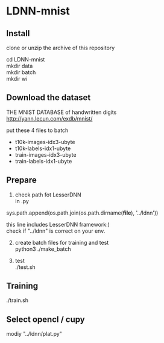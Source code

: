 # LDNN-mnist


## Install  
clone or unzip the archive of this repository  
  
cd LDNN-mnist  
mkdir data  
mkdir batch  
mkdir wi  
  
  
## Download the dataset  
THE MNIST DATABASE of handwritten digits  
http://yann.lecun.com/exdb/mnist/  
  
put these 4 files to batch  
- t10k-images-idx3-ubyte  
- t10k-labels-idx1-ubyte  	
- train-images-idx3-ubyte  	
- train-labels-idx1-ubyte  
  
  
## Prepare  
1. check path fot LesserDNN  
in .py  
  
sys.path.append(os.path.join(os.path.dirname(__file__), '../ldnn'))  
  
this line includes LesserDNN framework:)  
check if "../ldnn" is correct on your env.  
  
2. create batch files for training and test  
python3 ./make_batch  
  
  
3. test  
./test.sh  
  
## Training  
./train.sh  
  
  
## Select opencl / cupy  
modiy "../ldnn/plat.py"  




